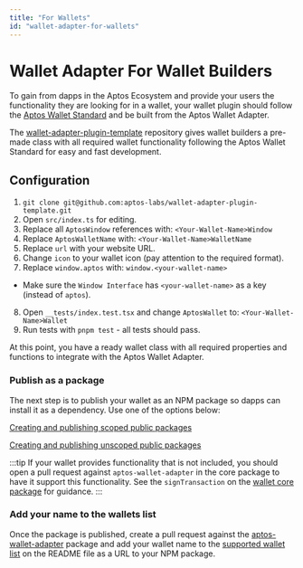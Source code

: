 ```yaml
---
title: "For Wallets"
id: "wallet-adapter-for-wallets"
---
```


# Wallet Adapter For Wallet Builders

To gain from dapps in the Aptos Ecosystem and provide your users the functionality they are looking for in a wallet, your wallet plugin should follow the [Aptos Wallet Standard](../standards/wallets.md) and be built from the Aptos Wallet Adapter.

The [wallet-adapter-plugin-template](https://github.com/aptos-labs/wallet-adapter-plugin-template) repository gives wallet builders a pre-made class with all required wallet functionality following the Aptos Wallet Standard for easy and fast development.

## Configuration

1. `git clone git@github.com:aptos-labs/wallet-adapter-plugin-template.git`
2. Open `src/index.ts` for editing.
3. Replace all `AptosWindow` references with: `<Your-Wallet-Name>Window`
4. Replace `AptosWalletName` with: `<Your-Wallet-Name>WalletName`
5. Replace `url` with your website URL.
6. Change `icon` to your wallet icon (pay attention to the required format).
7. Replace `window.aptos` with: `window.<your-wallet-name>`
  - Make sure the `Window Interface` has `<your-wallet-name>` as a key (instead of `aptos`).
8. Open `__tests/index.test.tsx` and change `AptosWallet` to: `<Your-Wallet-Name>Wallet`
9. Run tests with `pnpm test` - all tests should pass.

At this point, you have a ready wallet class with all required properties and functions to integrate with the Aptos Wallet Adapter.

### Publish as a package

The next step is to publish your wallet as an NPM package so dapps can install it as a dependency. Use one of the options below:

[Creating and publishing scoped public packages](https://docs.npmjs.com/creating-and-publishing-scoped-public-packages)

[Creating and publishing unscoped public packages](https://docs.npmjs.com/creating-and-publishing-unscoped-public-packages)

:::tip
If your wallet provides functionality that is not included, you should open a pull request against `aptos-wallet-adapter` in the core package to have it support this functionality. See the `signTransaction` on the [wallet core package](https://github.com/aptos-labs/aptos-wallet-adapter/blob/main/packages/wallet-adapter-core/src/WalletCore.ts) for guidance.
:::

### Add your name to the wallets list

Once the package is published, create a pull request against the [aptos-wallet-adapter](https://github.com/aptos-labs/aptos-wallet-adapter) package and add your wallet name to the [supported wallet list](https://github.com/aptos-labs/aptos-wallet-adapter#supported-wallet-packages) on the README file as a URL to your NPM package.
